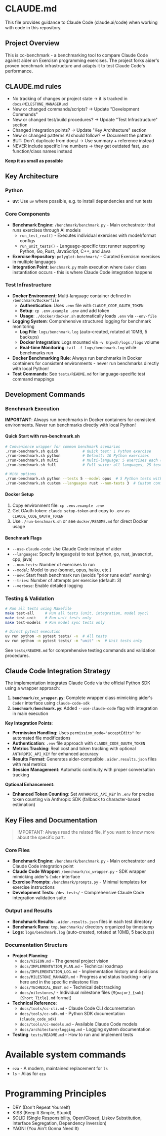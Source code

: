 # CLAUDE.md

This file provides guidance to Claude Code (claude.ai/code) when working with code in this repository.

## Project Overview

This is cc-benchmark - a benchmarking tool to compare Claude Code against aider on Exercism programming exercises.
The project forks aider's proven benchmark infrastructure and adapts it to test Claude Code's performance.

## CLAUDE.md rules
- No tracking of changes or project state → it is tracked in `docs/MILESTONE_MANAGER.md`
- New or changed commands/scripts? → Update "Development Commands"
- New or changed test/build procedures? → Update "Test Infrastructure" section  
- Changed integration points? → Update "Key Architecture" section
- New or changed patterns AI should follow? → Document the pattern
- BUT: Don't duplicate from docs/ → Use summary + reference instead
- NEVER include specific line numbers → they get outdated fast, use function/class names instead

**Keep it as small as possible**

## Key Architecture

### Python
- **uv**: Use `uv` where possible, e.g. to install dependencies and run tests

### Core Components
- **Benchmark Engine**: `/benchmark/benchmark.py` - Main orchestrator that runs exercises through AI models
  - `run_test_real()` - Executes individual exercises with model/format configs
  - `run_unit_tests()` - Language-specific test runner supporting Python, Go, Rust, JavaScript, C++, and Java
- **Exercise Repository**: `polyglot-benchmark/` - Curated Exercism exercises in multiple languages
- **Integration Point**: `benchmark.py` main execution where `Coder` class instantiation occurs - this is where Claude Code integration happens

### Test Infrastructure
- **Docker Environment**: Multi-language container defined in `/benchmark/Dockerfile`
  - **Authentication**: Uses `.env` file with `CLAUDE_CODE_OAUTH_TOKEN`
  - **Setup**: `cp .env.example .env` and add token
  - **Usage**: `./docker/docker.sh` automatically loads `.env` via `--env-file`
- **Logging System**: Comprehensive structured logging for benchmark monitoring
  - **Log File**: `logs/benchmark.log` (auto-created, rotated at 10MB, 5 backups)
  - **Docker Integration**: Logs mounted via `-v $(pwd)/logs:/logs` volume
  - **Real-time Monitoring**: `tail -f logs/benchmark.log` while benchmarks run
- **Docker Benchmarking Rule**: Always run benchmarks in Docker containers for consistent environments - never run benchmarks directly with local Python!
- **Test Commands**: See `tests/README.md` for language-specific test command mappings

## Development Commands

### Benchmark Execution

**IMPORTANT**: Always run benchmarks in Docker containers for consistent environments. Never run benchmarks directly with local Python!

#### Quick Start with run-benchmark.sh
```bash
# Convenience wrapper for common benchmark scenarios
./run-benchmark.sh quick           # Quick test: 1 Python exercise
./run-benchmark.sh python          # Default: 10 Python exercises  
./run-benchmark.sh multi           # Multi-language: 5 exercises each (Python, JS, Go)
./run-benchmark.sh full            # Full suite: all languages, 25 tests each

# With options
./run-benchmark.sh python --tests 5 --model opus  # 5 Python tests with Opus
./run-benchmark.sh custom --languages rust --num-tests 3  # Custom configuration
```

#### Docker Setup
1. Copy environment file: `cp .env.example .env`
2. Get OAuth token: `claude setup-token` and copy to `.env` as `CLAUDE_CODE_OAUTH_TOKEN`
3. Use `./run-benchmark.sh` or see `docker/README.md` for direct Docker usage

#### Benchmark Flags
- `--use-claude-code`: Use Claude Code instead of aider
- `--languages`: Specify language(s) to test (python, go, rust, javascript, cpp, java)
- `--num-tests`: Number of exercises to run
- `--model`: Model to use (sonnet, opus, haiku, etc.)
- `--new`: Start fresh benchmark run (avoids "prior runs exist" warning)
- `--tries`: Number of attempts per exercise (default: 3)
- `--verbose`: Enable detailed logging

### Testing & Validation
```bash
# Run all tests using Makefile
make test-all     # Run all tests (unit, integration, model sync)
make test-unit    # Run unit tests only
make test-models  # Run model sync tests only

# Direct pytest execution
uv run python -m pytest tests/ -v  # All tests
uv run python -m pytest tests/ -m "unit" -v  # Unit tests only
```

See `tests/README.md` for comprehensive testing commands and validation procedures.

## Claude Code Integration Strategy

The implementation integrates Claude Code via the official Python SDK using a wrapper approach:

1. **`benchmark/cc_wrapper.py`**: Complete wrapper class mimicking aider's `Coder` interface using `claude-code-sdk`
2. **`benchmark/benchmark.py`**: Added `--use-claude-code` flag with integration in main execution

**Key Integration Points**:
- **Permission Handling**: Uses `permission_mode="acceptEdits"` for automated file modifications
- **Authentication**: `.env` file approach with `CLAUDE_CODE_OAUTH_TOKEN`
- **Metrics Tracking**: Real cost and token tracking with optional `ANTHROPIC_API_KEY` for enhanced accuracy
- **Results Format**: Generates aider-compatible `.aider.results.json` files with real metrics
- **Session Management**: Automatic continuity with proper conversation tracking

**Optional Enhancement**:
- **Enhanced Token Counting**: Set `ANTHROPIC_API_KEY` in `.env` for precise token counting via Anthropic SDK (fallback to character-based estimation)

## Key Files and Documentation

> IMPORTANT: Always read the related file, if you want to know more about the specific part.

### Core Files
- **Benchmark Engine**: `/benchmark/benchmark.py` - Main orchestrator and Claude Code integration point
- **Claude Code Wrapper**: `/benchmark/cc_wrapper.py` - SDK wrapper mimicking aider's `Coder` interface  
- **Exercise Prompts**: `/benchmark/prompts.py` - Minimal templates for exercise instructions
- **Development Tests**: `/dev-tests/` - Comprehensive Claude Code integration validation suite

### Output and Results
- **Benchmark Results**: `.aider.results.json` files in each test directory
- **Benchmark Runs**: `tmp.benchmarks/` directory organized by timestamp
- **Logs**: `logs/benchmark.log` (auto-created, rotated at 10MB, 5 backups)

### Documentation Structure
- **Project Planning**: 
  - `docs/VISION.md` - The general project vision
  - `docs/IMPLEMENTATION_PLAN.md` - Technical roadmap
  - `docs/IMPLEMENTATION_LOG.md` - Implementation history and decisions
  - `docs/MILESTONE_MANAGER.md` - Progress and status tracking - only here and in the specific milestone files
  - `docs/TECHNICAL_DEBT.md` - Technical debt tracking
  - `docs/milestones/` - Individual milestone files (`M{major}_{sub}-{Short_Title}.md` format)
- **Technical Reference**:
  - `docs/tools/cc-cli.md` - Claude Code CLI documentation
  - `docs/tools/cc-sdk.md` - Python SDK documentation (`claude_code_sdk`)
  - `docs/tools/cc-models.md` - Available Claude Code models
  - `docs/architecture/logging.md` - Logging system documentation
- **Testing**: `tests/README.md` - How to run and implement tests

# Available system commands
- `eza` - A modern, maintained replacement for `ls`
- `ls` - Alias for `eza`

# Programming Principles
- DRY (Don't Repeat Yourself)
- KISS (Keep It Simple, Stupid)
- SOLID (Single Responsibility, Open/Closed, Liskov Substitution, Interface Segregation, Dependency Inversion)
- YAGNI (You Ain't Gonna Need It)
